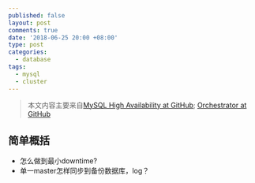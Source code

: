 ```yaml
---
published: false
layout: post
comments: true
date: '2018-06-25 20:00 +08:00'
type: post
categories:
  - database
tags:
  - mysql
  - cluster
---
```

> 本文内容主要来自[MySQL High Availability at GitHub](https://githubengineering.com/mysql-high-availability-at-github/); [Orchestrator at GitHub](https://githubengineering.com/orchestrator-github/)



## 简单概括
- 怎么做到最小downtime?
- 单一master怎样同步到备份数据库，log？


##
